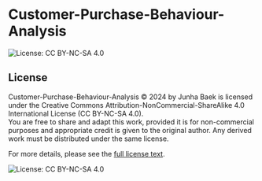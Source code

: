 # Customer-Purchase-Behaviour-Analysis
![License: CC BY-NC-SA 4.0](https://img.shields.io/badge/License-CC%20BY--NC--SA%204.0-lightgrey.svg)


## License

Customer-Purchase-Behaviour-Analysis © 2024 by Junha Baek is licensed under the Creative Commons Attribution-NonCommercial-ShareAlike 4.0 International License (CC BY-NC-SA 4.0).  
You are free to share and adapt this work, provided it is for non-commercial purposes and appropriate credit is given to the original author. Any derived work must be distributed under the same license.

For more details, please see the [full license text](LICENSE).

![License: CC BY-NC-SA 4.0](https://img.shields.io/badge/License-CC%20BY--NC--SA%204.0-lightgrey.svg)
